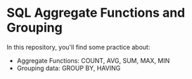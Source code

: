 # SQL Aggregate Functions and Grouping

In this repository, you'll find some practice about:

* Aggregate Functions: COUNT, AVG, SUM, MAX, MIN
* Grouping data: GROUP BY, HAVING

